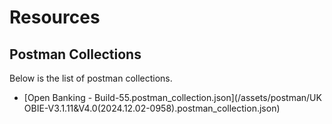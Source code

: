 # Resources

## Postman Collections

Below is the list of postman collections.

- [Open Banking - Build-55.postman_collection.json](/assets/postman/UK OBIE-V3.1.11&V4.0(2024.12.02-0958).postman_collection.json)